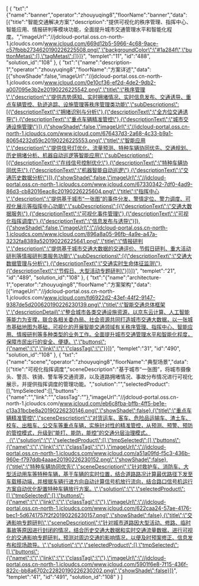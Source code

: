 [
	{
		"txt":"{\"name\":\"banner\",\"operator\":\"zhouyuqing8\",\"floorName\":\"banner\",\"data\":[{\"title\":\"智能交通解决方案\",\"description\":\"提供可视化的秩序管理、指挥中心、智能应用、情报研判等模块功能，全面提升城市交通管理水平和智能化程度。\",\"imageUrl\":\"//jdcloud-portal.oss.cn-north-1.jcloudcs.com/www.jcloud.com/669d12b5-5966-4c68-9ace-c57fbbb2734620190226225508.png\",\"backgroundColor\":\"#1a284f\",\"buttonMetas\":[],\"tagMetas\":[]}]}",
		"templet":"11",
		"id":"488",
		"solution_id":"108"
	},
	{
		"txt":"{\"name\":\"description-1\",\"operator\":\"zhouyuqing8\",\"floorName\":\"方案详述\",\"data\":[{\"showShade\":false,\"imageUrl\":\"//jdcloud-portal.oss.cn-north-1.jcloudcs.com/www.jcloud.com/0e10cf36-ef2d-4de2-9db2-a007095e3b2e20190226225542.png\",\"title\":\"秩序管理\",\"description\":\"提供态势感知、实时拥堵情况、实时信息发布、交通诱导、重点车辆管控、轨迹追踪、设施管理等秩序管理类功能\",\"subDescriptions\":[{\"descriptionText\":\"拥堵识别与分析\"},{\"descriptionText\":\"全方位交通诱导\"},{\"descriptionText\":\"重点车辆精准管控\"},{\"descriptionText\":\"城市交通设施管理\"}]},{\"showShade\":false,\"imageUrl\":\"//jdcloud-portal.oss.cn-north-1.jcloudcs.com/www.jcloud.com/676437d3-2a68-4c33-b9a1-80654232d59c20190226225553.png\",\"title\":\"智能应用\",\"description\":\"提供信号灯优化、流量预测、特种车辆协同优先、交通规划、历史拥堵分析、机器自动巡逻等智能应用\",\"subDescriptions\":[{\"descriptionText\":\"在线信号控制优化\"},{\"descriptionText\":\"特种车辆协同优先\"},{\"descriptionText\":\"机器智能自动巡逻\"},{\"descriptionText\":\"交通历史数据分析\"}]},{\"showShade\":false,\"imageUrl\":\"//jdcloud-portal.oss.cn-north-1.jcloudcs.com/www.jcloud.com/67330342-7df0-4ad9-86d3-cb82016eac8c20190226225604.png\",\"title\":\"指挥中心\",\"description\":\"提供基于城市“一张图”的事件分发、警情定位、警力调度、可视化展示等指挥中心功能\",\"subDescriptions\":[{\"descriptionText\":\"交通大数据服务\"},{\"descriptionText\":\"可视化事件管理\"},{\"descriptionText\":\"可视化指挥调度\"},{\"descriptionText\":\"信息发布与诱导\"}]},{\"showShade\":false,\"imageUrl\":\"//jdcloud-portal.oss.cn-north-1.jcloudcs.com/www.jcloud.com/896a8a05-96fb-4a9e-a47a-3232fa8389a520190226225641.png\",\"title\":\"情报研判\",\"description\":\"提供基于城市交通大数据的交通评价、节假日研判、重大活动研判等情报研判类服务功能\",\"subDescriptions\":[{\"descriptionText\":\"交通大数据管理与分析\"},{\"descriptionText\":\"交通实时生命体征监测\"},{\"descriptionText\":\"节假日、大型活动专题研判\"}]}]}",
		"templet":"21",
		"id":"489",
		"solution_id":"108"
	},
	{
		"txt":"{\"name\":\"architecture-1\",\"operator\":\"zhouyuqing8\",\"floorName\":\"方案架构\",\"data\":[{\"imageUrl\":\"//jdcloud-portal.oss.cn-north-1.jcloudcs.com/www.jcloud.com/fd6922d2-43ef-44f2-9147-9387de5d200620190226230139.png\",\"title\":\"智能交通总体框架\",\"descriptionDetail\":\"整合城市各类交通设施资源，以京东云计算、人工智能等能力为支撑，联合各相关委办局、社会资源共同打造城市交通大数据，以一张城市基础地图为基础，可视化的开展智能交通领域有关秩序管理、指挥中心、智能应用、情报研判等多种类型的业务工作。全面提升城市交通管理水平和智能化程度，保障市民出行的安全、便捷。\",\"buttons\":{\"name\":\"\",\"link\":\"\",\"classTag\":\"\"}}]}",
		"templet":"31",
		"id":"490",
		"solution_id":"108"
	},
	{
		"txt":"{\"name\":\"scene\",\"operator\":\"zhouyuqing8\",\"floorName\":\"典型场景\",\"data\":[{\"title\":\"可视化指挥调度\",\"sceneDescription\":\"基于城市“一张图”，将城市摄像头、警员、铁骑、警车等交通资源，以及道路拥堵情况、事故分布情况进行可视化展示，并提供指挥调度的管理功能。\",\"solution\":\"\",\"selectedProduct\":[],\"tmpSelected\":[],\"buttons\":{\"name\":\"\",\"link\":\"\",\"classTag\":\"\"},\"imageUrl\":\"//jdcloud-portal.oss.cn-north-1.jcloudcs.com/www.jcloud.com/eb6c8fba-bffb-4ff5-be1e-c13a31bcbe8a20190226230146.png\",\"showShade\":false},{\"title\":\"重点车辆精准管控\",\"sceneDescription\":\"对货运车、客车、危险品运输车、渣土车、校车、出租车、公交车等重点车辆，实施针对性的精准管控，从预测、预警、预防的管控模式，升级到“能打、能防，能控”的交通分层治理模式。（\",\"solution\":\"\",\"selectedProduct\":[],\"tmpSelected\":[],\"buttons\":{\"name\":\"\",\"link\":\"\",\"classTag\":\"\"},\"imageUrl\":\"//jdcloud-portal.oss.cn-north-1.jcloudcs.com/www.jcloud.com/a51a09fd-f5c3-436b-960e-f797ddb4aaae20190226230152.png\",\"showShade\":false},{\"title\":\"特种车辆协同优先\",\"sceneDescription\":\"针对救护车、消防车、大型活动用车等特种车辆，基于车辆的实时位置，结合道路路况计算最优路径下发至车载移动端，并根据车辆行进方向自动计算信号机放行流向，结合路口信号机运行方案自动优化配置特种车辆放行方案。\",\"solution\":\"\",\"selectedProduct\":[],\"tmpSelected\":[],\"buttons\":{\"name\":\"\",\"link\":\"\",\"classTag\":\"\"},\"imageUrl\":\"//jdcloud-portal.oss.cn-north-1.jcloudcs.com/www.jcloud.com/622caa24-57ae-4176-bec1-5d6741757f2f20190226230157.png\",\"showShade\":false},{\"title\":\"交通影响专题研判\",\"sceneDescription\":\"针对城市道路因大型活动、修路、临时事故等原因进行封闭的情况，结合历史交通大数据和实时交通流量数据，进行可视化的交通影响专题研判，预测对周边交通的影响情况，以便及时预案修正、信息发布和现场疏导。\",\"solution\":\"\",\"selectedProduct\":[],\"tmpSelected\":[],\"buttons\":{\"name\":\"\",\"link\":\"\",\"classTag\":\"\"},\"imageUrl\":\"//jdcloud-portal.oss.cn-north-1.jcloudcs.com/www.jcloud.com/5901f6e8-7f15-436f-822c-bb8a6702c22820190226230202.png\",\"showShade\":false}]}",
		"templet":"41",
		"id":"491",
		"solution_id":"108"
	}
]